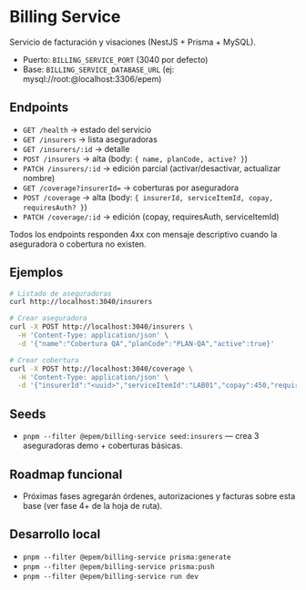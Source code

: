 # Billing Service

Servicio de facturación y visaciones (NestJS + Prisma + MySQL).

- Puerto: `BILLING_SERVICE_PORT` (3040 por defecto)
- Base: `BILLING_SERVICE_DATABASE_URL` (ej: mysql://root:@localhost:3306/epem)

## Endpoints
- `GET /health` → estado del servicio
- `GET /insurers` → lista aseguradoras
- `GET /insurers/:id` → detalle
- `POST /insurers` → alta (body: `{ name, planCode, active? }`)
- `PATCH /insurers/:id` → edición parcial (activar/desactivar, actualizar nombre)
- `GET /coverage?insurerId=` → coberturas por aseguradora
- `POST /coverage` → alta (body: `{ insurerId, serviceItemId, copay, requiresAuth? }`)
- `PATCH /coverage/:id` → edición (copay, requiresAuth, serviceItemId)

Todos los endpoints responden 4xx con mensaje descriptivo cuando la aseguradora o cobertura no existen.

## Ejemplos
```bash
# Listado de aseguradoras
curl http://localhost:3040/insurers

# Crear aseguradora
curl -X POST http://localhost:3040/insurers \
  -H 'Content-Type: application/json' \
  -d '{"name":"Cobertura QA","planCode":"PLAN-QA","active":true}'

# Crear cobertura
curl -X POST http://localhost:3040/coverage \
  -H 'Content-Type: application/json' \
  -d '{"insurerId":"<uuid>","serviceItemId":"LAB01","copay":450,"requiresAuth":false}'
```

## Seeds
- `pnpm --filter @epem/billing-service seed:insurers` — crea 3 aseguradoras demo + coberturas básicas.

## Roadmap funcional
- Próximas fases agregarán órdenes, autorizaciones y facturas sobre esta base (ver fase 4+ de la hoja de ruta).

## Desarrollo local
- `pnpm --filter @epem/billing-service prisma:generate`
- `pnpm --filter @epem/billing-service prisma:push`
- `pnpm --filter @epem/billing-service run dev`
